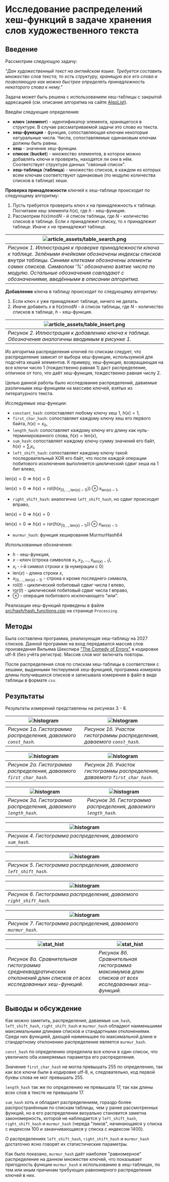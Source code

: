 # Исследование распределений хеш-функций в задаче хранения слов художественного текста
## Введение
Рассмотрим следующую задачу:

*"Дан художественный текст на английском языке. Требуется составить множество слов текста, то есть структуру, хранящую все его слова и позволяющую как можно быстрее определять принадлежность некоторого слова к нему."*

Задача может быть решена с использованием хеш-таблицы c закрытой адресацией (см. описание алгоритма на сайте [AlgoList](https://www.algolist.net/Data_structures/Hash_table)).

Введём следующие определения:
 - **ключ** (**элемент**) - идентификатор элемента, хранящегося в структуре. В случае рассматриваемой задачи это слово из текста.
 - **хеш-функция** - функция, сопоставляющая ключам некоторые натуральные числа. Числа, сопоставляемые одинаковым ключам должны быть равны.
 - **хеш** - значение хеш-функции.
 - **список** (**bucket**) - множество элементов, в которое можно добавлять ключи и проверять, находятся ли они в нём. Соответствует структуре данных "связный список".
 - **хеш-таблица** (**таблица**) - множество списков, в каждом из которых всем ключам соответствуют одинаковые (по модулю количества списков в таблице) хеши.

**Проверка принадлежности** ключей к хеш-таблице происходит по следующему алгоритму:
 1. Пусть требуется проверить ключ $x$ на принадлежность к таблице. Посчитаем хеш элемента $h(x)$, где $h$ - хеш-функция.
 2. Рассмотрим $h(x) \text{mod} N$ - й список таблицы, где $N$ - количество списков в таблице. Если $x$ принадлежит списку, то $x$ принадлежит таблице. Иначе $x$ не принадлежит таблице.

| ![article_assets/table_search.png](article_assets/table_search.png) |
| --- |
| *Рисунок 1. Иллюстрация к проверке принадлежности ключа к таблице. Зелёными ячейками обозначены индексы списков внутри таблицы. Синими клетками обозначены элементы самих списков. Символом '%' обозначено взятие числа по модулю. Остальные обозначения совпадают с обозначениями, введёнными в описании алгоритма.* |

**Добавление** ключа в таблицу происходит по следующему алгоритму:
 1. Если ключ $x$ уже принадлежит таблице, ничего не делать.
 2. Иначе добавить $x$ в $h(x) \text{mod} N$ - й список таблицы, где $N$ - количество списков в таблице, $h$ - хеш-функция.

| ![article_assets/table_insert.png](article_assets/table_insert.png) |
| --- |
| *Рисунок 2. Иллюстрация к добавлению ключа к таблице. Обозначения аналогичны вводимым в рисунке 1.* |

Из алгоритма распределения ключей по спискам следует, что распределение зависит от выбора хеш-функции, используемой для подсчёта хешей элементов. К примеру, хеш-функция, возвращающая на все ключи число 1 (тождественно равная 1) даст распределение, отличное от того, что даёт хеш-функция, тождественно равная числу 2.

Целью данной работы было исследование распределений, даваемые различными хеш-функциям на массиве ключей, взятых из литературного текста.

Исследуемые хеш-функции:
 - `constant_hash`: сопоставляет любому ключу хеш 1, $h(x)=1$,
 - `first_char_hash`: сопоставляет каждому ключу хеш его первого байта, $h(x)=x_0$,
 - `length_hash`: сопоставляет каждому ключу его длину как нуль-терминированного слова, $h(x)=\text{len}(x)$,
 - `sum_hash`: сопоставляет каждому ключу сумму значений его байт, $h(x)=\sum_{i}x_i$,
 - `left_shift_hash`: сопоставляет каждому ключу такой последовательный XOR его байт, что после каждой операции побитового исключения выполняется циклический сдвиг хеша на 1 бит влево,
  
  $\text{len}(x)=0 \Rightarrow h(x)=0$
  
  $\text{len}(x)>0 \Rightarrow h(x)=\text{rol}(h(x_{[0, \dots ,\text{len}(x)-1)}))\otimes x_{\text{len}(x)-1}$,
 - `right_shift_hash`: аналогично `left_shift_hash`, но сдвиг происходит вправо,
 
  $\text{len}(x)=0 \Rightarrow h(x)=0$
  
  $\text{len}(x)>0 \Rightarrow h(x)=\text{ror}(h(x_{[0, .. ,\text{len}(x)-1)}))\otimes x_{\text{len}(x)-1}$,
 - `murmur_hash`: функция хеширования MurmurHash64

Использованные обозначения:
 - $h$ - хеш-функция,
 - $x$ - ключ (строка символов $x_1,x_2,\dots,x_{\text{len}(x)-1}$),
 - $x_i$ - $i$-й символ строки $x$ (в нумерации с 0)
 - $\text{len}(x)$ - длина строки $x$,
 - $x_{[0, \dots ,\text{len}(x)-1)}$ - строка $x$ кроме последнего символа,
 - $\text{rol}(t)$ - циклический побитовый сдвиг числа $t$ влево,
 - $\text{ror}(t)$ - циклический побитовый сдвиг числа $t$ вправо,
 - $\otimes$ - операция побитового исключающего "или".

Реализации хеш-функций приведены в файле [src/hash/hash_functions.cpp](src/hash/hash_functions.cpp) на странице `Processing`.

## Методы
Была составлена программа, реализующая хеш-таблицу на 2027 списков. Данной программе на вход передавался массив слов произведения Вильяма Шекспира ["The Comedy of Errors"](./assets/comedy_of_errors.txt) в кодировке utf-8 (без учёта регистра). Массив слов мог включать повторы.

После распределения слов по спискам хеш-таблицы в соответствии с хешами, выданными тестируемой хеш-функцией, программа измеряла длины получившихся списков и записывала измерения в файл в виде таблицы в формате `csv`.

## Результаты
Результаты измерений представлены на рисунках 3 - 8.

| ![histogram](article_assets/distr_const_hash.png) | ![histogram](article_assets/distr_const_hash_zm.png) |
| --- | --- |
| *Рисунок 1а. Гистограмма распределения, даваемого `const_hash`.* | *Рисунок 1б. Участок гистограммы распределения, даваемого `const_hash`.* |

| ![histogram](article_assets/distr_first_char_hash.png) | ![histogram](article_assets/distr_first_char_hash_zm.png) |
| --- | --- |
| *Рисунок 2а. Гистограмма распределения, даваемого `first_char_hash`.* | *Рисунок 2б. Участок гистограммы распределения, даваемого `first_char_hash`.* |

| ![histogram](article_assets/distr_length_hash.png) | ![histogram](article_assets/distr_length_hash_zm.png) |
| --- | --- |
| *Рисунок 3а. Гистограмма распределения, даваемого `length_hash`.* | *Рисунок 3б. Гистограмма распределения, даваемого `length_hash`.* |

| ![histogram](article_assets/distr_sum_hash.png) |
| --- |
| *Рисунок 4. Гистограмма распределения, даваемого `sum_hash`.* |

| ![histogram](article_assets/distr_left_shift_hash.png) |
| --- |
| *Рисунок 5. Гистограмма распределения, даваемого `left_shift_hash`.* |

| ![histogram](article_assets/distr_right_shift_hash.png) |
| --- |
| *Рисунок 6. Гистограмма распределения, даваемого `right_shift_hash`.* |

| ![histogram](article_assets/distr_murmur_hash.png) |
| --- |
| *Рисунок 7. Гистограмма распределения, даваемого `murmur_hash`.* |

| ![stat_hist](article_assets/stat_deviation_all.png) | ![stat_hist](article_assets/stat_max_all.png) |
| --- | --- |
| *Рисунок 8а. Сравнительная гистограмма среднеквадратических отклонений длин списков от всех исследованных хеш-функций.* | *Рисунок 8б. Сравнительная гистограмма максимумов длин списков от всех исследованных хеш-функций.* |

## Выводы и обсуждение
Как можно заметить, распределения, даваемые `sum_hash`, `left_shift_hash`, `right_shift_hash` и `murmur_hash` обладают наименьшими максимальными длинами списков и стандартными отклонениями. Среди них функцией, дающей наименьшее по максимальной длине и стандартному отклонению распределение является `murmur_hash`.

`const_hash` по определению определила все ключи в один список, что увеличило оба измеряемых параметра его распределения.

Значение `first_char_hash` не могла превышать 255 по определению, так как все ключи были в кодировке utf-8, и, следовательно, код первой буквы слова не мог превышать 255.

`length_hash` так же по определению не превышала 17, так как длины всех слов в тексте не превышали 17.

`sum_hash` хоть и обладает распределением, гораздо более распространённым по спискам таблицы, чем у ранее рассмотренных функций, но в его распределении визуально становится заметна закономерность, которой не наблюдается у `left_shift_hash`, `right_shift_hash` и `murmur_hash` (череда "пиков", начинающаяся у списка с индексом 100 и заканчивающаяся у списка с индексом 1400).

О распределениях `left_shift_hash`, `right_shift_hash` и `murmur_hash` достаточно ясно говорят их статистические параметры.

Как было показано, `murmur_hash` даёт наиболее "равномерное" распределение на данном множестве ключей, что показывает пригодность функции `murmur_hash` к использованию в хеш-таблицах, по тем или иным причинам требующих равномерного распределения ключей в них.
